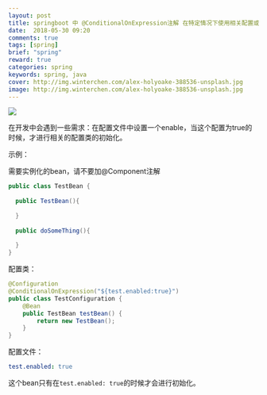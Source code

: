 ```yaml
---
layout: post
title: springboot 中 @ConditionalOnExpression注解 在特定情况下使用相关配置或者实例化bean
date:  2018-05-30 09:20
comments: true
tags: [spring]
brief: "spring"
reward: true
categories: spring
keywords: spring, java
cover: http://img.winterchen.com/alex-holyoake-388536-unsplash.jpg
image: http://img.winterchen.com/alex-holyoake-388536-unsplash.jpg
---
```


![](http://img.winterchen.com/alex-holyoake-388536-unsplash.jpg)





在开发中会遇到一些需求：在配置文件中设置一个enable，当这个配置为true的时候，才进行相关的配置类的初始化。
<!-- more -->


示例：

需要实例化的bean，请不要加@Component注解

```java
public class TestBean {
  
  public TestBean(){
    
  }
  
  public doSomeThing(){
    
  }
}
```



配置类：

```java
@Configuration
@ConditionalOnExpression("${test.enabled:true}")
public class TestConfiguration {
    @Bean
    public TestBean testBean() {
        return new TestBean();
    }
}
```



配置文件：

```yaml
test.enabled: true
```

这个bean只有在`test.enabled: true`的时候才会进行初始化。
